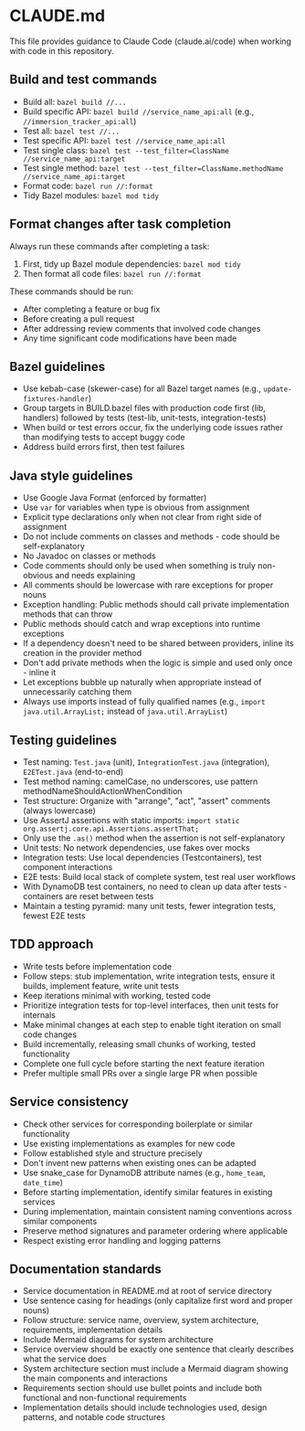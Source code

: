 # CLAUDE.md

This file provides guidance to Claude Code (claude.ai/code) when working with code in this repository.

## Build and test commands

- Build all: `bazel build //...`
- Build specific API: `bazel build //service_name_api:all` (e.g., `//immersion_tracker_api:all`)
- Test all: `bazel test //...`
- Test specific API: `bazel test //service_name_api:all`
- Test single class: `bazel test --test_filter=ClassName //service_name_api:target`
- Test single method: `bazel test --test_filter=ClassName.methodName //service_name_api:target`
- Format code: `bazel run //:format`
- Tidy Bazel modules: `bazel mod tidy`

## Format changes after task completion

Always run these commands after completing a task:

1. First, tidy up Bazel module dependencies: `bazel mod tidy`
2. Then format all code files: `bazel run //:format`

These commands should be run:

- After completing a feature or bug fix
- Before creating a pull request
- After addressing review comments that involved code changes
- Any time significant code modifications have been made

## Bazel guidelines

- Use kebab-case (skewer-case) for all Bazel target names (e.g., `update-fixtures-handler`)
- Group targets in BUILD.bazel files with production code first (lib, handlers) followed by tests (test-lib, unit-tests, integration-tests)
- When build or test errors occur, fix the underlying code issues rather than modifying tests to accept buggy code
- Address build errors first, then test failures

## Java style guidelines

- Use Google Java Format (enforced by formatter)
- Use `var` for variables when type is obvious from assignment
- Explicit type declarations only when not clear from right side of assignment
- Do not include comments on classes and methods - code should be self-explanatory
- No Javadoc on classes or methods
- Code comments should only be used when something is truly non-obvious and needs explaining
- All comments should be lowercase with rare exceptions for proper nouns
- Exception handling: Public methods should call private implementation methods that can throw
- Public methods should catch and wrap exceptions into runtime exceptions
- If a dependency doesn't need to be shared between providers, inline its creation in the provider method
- Don't add private methods when the logic is simple and used only once - inline it
- Let exceptions bubble up naturally when appropriate instead of unnecessarily catching them
- Always use imports instead of fully qualified names (e.g., `import java.util.ArrayList;` instead of `java.util.ArrayList`)

## Testing guidelines

- Test naming: `Test.java` (unit), `IntegrationTest.java` (integration), `E2ETest.java` (end-to-end)
- Test method naming: camelCase, no underscores, use pattern methodNameShouldActionWhenCondition
- Test structure: Organize with "arrange", "act", "assert" comments (always lowercase)
- Use AssertJ assertions with static imports: `import static org.assertj.core.api.Assertions.assertThat;`
- Only use the `.as()` method when the assertion is not self-explanatory
- Unit tests: No network dependencies, use fakes over mocks
- Integration tests: Use local dependencies (Testcontainers), test component interactions
- E2E tests: Build local stack of complete system, test real user workflows
- With DynamoDB test containers, no need to clean up data after tests - containers are reset between tests
- Maintain a testing pyramid: many unit tests, fewer integration tests, fewest E2E tests

## TDD approach

- Write tests before implementation code
- Follow steps: stub implementation, write integration tests, ensure it builds, implement feature, write unit tests
- Keep iterations minimal with working, tested code
- Prioritize integration tests for top-level interfaces, then unit tests for internals
- Make minimal changes at each step to enable tight iteration on small code changes
- Build incrementally, releasing small chunks of working, tested functionality
- Complete one full cycle before starting the next feature iteration
- Prefer multiple small PRs over a single large PR when possible

## Service consistency

- Check other services for corresponding boilerplate or similar functionality
- Use existing implementations as examples for new code
- Follow established style and structure precisely
- Don't invent new patterns when existing ones can be adapted
- Use snake_case for DynamoDB attribute names (e.g., `home_team`, `date_time`)
- Before starting implementation, identify similar features in existing services
- During implementation, maintain consistent naming conventions across similar components
- Preserve method signatures and parameter ordering where applicable
- Respect existing error handling and logging patterns

## Documentation standards

- Service documentation in README.md at root of service directory
- Use sentence casing for headings (only capitalize first word and proper nouns)
- Follow structure: service name, overview, system architecture, requirements, implementation details
- Include Mermaid diagrams for system architecture
- Service overview should be exactly one sentence that clearly describes what the service does
- System architecture section must include a Mermaid diagram showing the main components and interactions
- Requirements section should use bullet points and include both functional and non-functional requirements
- Implementation details should include technologies used, design patterns, and notable code structures
